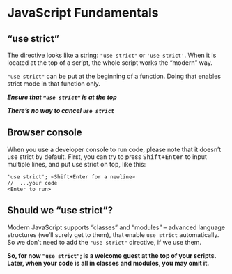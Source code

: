 # JavaScript Fundamentals

## “use strict”
The directive looks like a string: `"use strict"` or `'use strict'`. When it is located at the top of a script, the whole script works the “modern” way.

`"use strict"` can be put at the beginning of a function. Doing that enables strict mode in that function only.

***Ensure that `“use strict”` is at the top***

***There’s no way to cancel `use strict`***

## Browser console

When you use a developer console to run code, please note that it doesn’t use strict by default.
First, you can try to press <kbd>Shift+Enter</kbd> to input multiple lines, and put use strict on top, like this:
```
'use strict'; <Shift+Enter for a newline>
//  ...your code
<Enter to run>
```

## Should we “use strict”?

Modern JavaScript supports “classes” and “modules” – advanced language structures (we’ll surely get to them), that enable `use strict` automatically. So we don’t need to add the `"use strict"` directive, if we use them.

**So, for now `"use strict"`; is a welcome guest at the top of your scripts. Later, when your code is all in classes and modules, you may omit it.**
